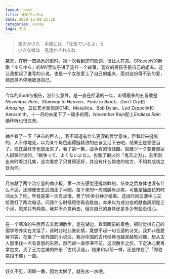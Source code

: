 ```yaml
---
layout: post
title: 元気でいるよ
date: 2020-12-09 23:10
categories: essay
tags: 生活
---
```


> 書きかけた　手紙には　「元気でいるよ」と  
> 小さな嘘は　見透かされるね

某天，在听一首熟悉的歌时，第一次看到这句歌词，很让人在意。GReeeeN的新歌「ゆらゆら」的MV里似乎讲了这样一个故事，喜欢的男孩子是自己的姐夫。这让我想起了谁写的小说，也是一个女孩爱上了自己的姐夫，面对这份得不到的爱，她选择不停地放逐自己。

------

今年的Spotify报告，没什么意外，是一直在摇滚的一年，听得最多的五首歌是*November Rain*、*Stairway to Heaven*、*Fade to Black*、*Don't Cry*和*Amazing*，五位艺术家则是GNR、Metallica、Bob Dylan、Led Zeppelin和Aerosmith。十一月的末尾下了一周多的雨，*November Rain*配上*Endless Rain*循环听也很应景。

------

抽空看了一下「进击的巨人」，我不知道有什么更深的哲学意味，但看起来挺爽的，人不停地死，以为某个角色画得挺精致的应该会活下去吧，结果还是领便当了。现在最终季也放出来了，看了第一集，战争真的很残酷，就像ジーク变身兽巨人掷弹时说的，「戦争って、よくないよな」。也看了很火的「鬼灭之刃」，去年刚出来时看过几集，这次看完了只觉得还好，并没有什么惊艳的地方，不知其成功之处为何。

------

月初献了两个治疗量的血小板，第一次去感觉还挺新鲜的，结束之后身体也没有什么不适，还顺便去玄武湖走了半圈。接下来的一周胳膊有点疼，可能是抽血花的时间太久了吧，毕竟是第一次有点慢，费了90多分钟才结束。这段时间血液中心又给我打了两次电话，问我什么时候用空再去献血，本来以为成分血的献血周期是三个月，原来只有两周。我并不介意再去，但对自己的身体还是多少有些没信心。

------

在一个寒冷的午后再去玄武湖散步，走在湖边，看着眼前的景色，顿时觉得自己的国学修养实在太低了，此时此地此景此情，竟想不起一句合适的诗文。我并非是要掉书袋，在看了一些外国的小说后，我对中国的古代经典也越来越有兴趣，想从古人那里找一点有意思的东西，然而却一直停滞不前。这次散步之后，下定决心要再学古文，买了王力主编的四册「古代汉语」，结果和以前一样，还是停在了「郑伯克段于鄢」一篇。

------

好久不见，闲聊一番，因为太懒了，就先水一水吧。